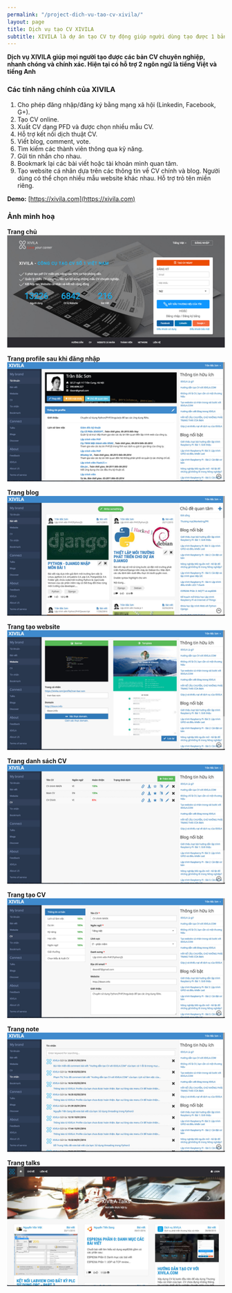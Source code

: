 ```yaml
---
permalink: "/project-dich-vu-tao-cv-xivila/"
layout: page
title: Dịch vụ tạo CV XIVILA
subtitle: XIVILA là dự án tạo CV tự động giúp người dùng tạo được 1 bản CV chuyên nghiệp nhanh chóng và tiện lợi.
---
```


**Dịch vụ XIVILA giúp mọi người tạo được các bản CV chuyên nghiệp, nhanh chóng và chính xác. Hiện tại có hỗ trợ 2 ngôn ngữ là tiếng Việt và tiếng Anh**

### Các tính năng chính của XIVILA

1. Cho phép đăng nhập/đăng ký bằng mạng xã hội (Linkedin, Facebook, G+).
2. Tạo CV online.
3. Xuất CV dạng PFD và được chọn nhiều mẫu CV.
4. Hỗ trợ kết nối dịch thuật CV.
5. Viết blog, comment, vote.
6. Tìm kiếm các thành viên thông qua kỹ năng.
7. Gửi tin nhắn cho nhau.
8. Bookmark lại các bài viết hoặc tài khoản mình quan tâm.
9. Tạo website cá nhân dựa trên các thông tin về CV chính và blog. Người dùng có thể chọn nhiều mẫu website khác nhau. Hỗ trợ trỏ tên miền riêng.

**Demo:** [https://xivila.com](https://xivila.com)

### Ảnh minh hoạ

**Trang chủ**
![Dịch vụ tạo CV XIVILA - trang chủ](/img/pages/xivila/xivila-home.jpg)

**Trang profile sau khi đăng nhập**
![Dịch vụ tạo CV XIVILA - trang profile](/img/pages/xivila/xivila-profile.jpg)

**Trang blog**
![Dịch vụ tạo CV XIVILA - trang blog](/img/pages/xivila/xivila-blog.jpg)

**Trang tạo website**
![Dịch vụ tạo CV XIVILA - trang tạo web cá nhân](/img/pages/xivila/xivila-personal-page.jpg)

**Trang danh sách CV**
![Dịch vụ tạo CV XIVILA - trang danh sách CV](/img/pages/xivila/xivila-cv-list.jpg)

**Trang tạo CV**
![Dịch vụ tạo CV XIVILA - trang tạo CV](/img/pages/xivila/xivila-cv-detail.jpg)

**Trang note**
![Dịch vụ tạo CV XIVILA - trang note](/img/pages/xivila/xivila-note.jpg)

**Trang talks**
![Dịch vụ tạo CV XIVILA - trang talks](/img/pages/xivila/xivila-talks.jpg)
